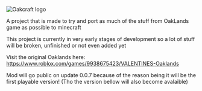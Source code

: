 ![Oakcraft logo](https://github.com/user-attachments/assets/8b2e0253-64e0-4970-92d2-d6acacd31a6b)

A project that is made to try and port as much of the stuff from OakLands game as possible to minecraft



This project is currently in very early stages of development so a lot of stuff will be broken, unfinished or not even added yet


Visit the original Oaklands here: https://www.roblox.com/games/9938675423/VALENTINES-Oaklands

Mod will go public on update 0.0.7 because of the reason being it will be the first playable version! (Tho the version bellow will also become avalaible)
